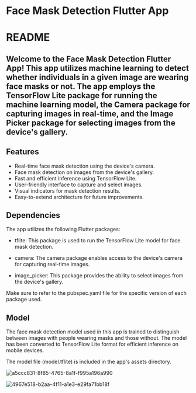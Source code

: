 # Face Mask Detection Flutter App
# README

## Welcome to the Face Mask Detection Flutter App! This app utilizes machine learning to detect whether individuals in a given image are wearing face masks or not. The app employs the TensorFlow Lite package for running the machine learning model, the Camera package for capturing images in real-time, and the Image Picker package for selecting images from the device's gallery.

## Features
* Real-time face mask detection using the device's camera.
* Face mask detection on images from the device's gallery.
* Fast and efficient inference using TensorFlow Lite.
* User-friendly interface to capture and select images.
* Visual indicators for mask detection results.
* Easy-to-extend architecture for future improvements.

## Dependencies
The app utilizes the following Flutter packages:

* tflite: This package is used to run the TensorFlow Lite model for face mask detection.

* camera: The camera package enables access to the device's camera for capturing real-time images.

* image_picker: This package provides the ability to select images from the device's gallery.

Make sure to refer to the pubspec.yaml file for the specific version of each package used.

## Model
The face mask detection model used in this app is trained to distinguish between images with people wearing masks and those without. The model has been converted to TensorFlow Lite format for efficient inference on mobile devices.

The model file (model.tflite) is included in the app's assets directory.

![a5ccc831-8f85-4765-8a1f-f995a196a990](https://github.com/mervetmagdy28/face_mask_detection/assets/98427363/21a2362f-c171-4bba-b00a-734b4f5d8781)


![4967e518-b2aa-4f11-a1e3-e29fa71bb18f](https://github.com/mervetmagdy28/face_mask_detection/assets/98427363/f543e83c-c653-4fc3-8e3b-81414ace7263)
